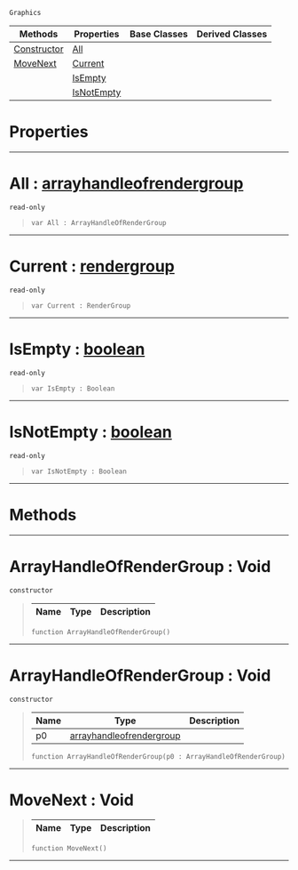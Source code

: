  `Graphics`

|Methods|Properties|Base Classes|Derived Classes|
|---|---|---|---|
|[ Constructor](https://plasmaengine.github.io/PlasmaDocs/Plasma1/C++/code_reference/class_reference/arrayhandleofrendergroup.markdown#arrayhandleofrendergroup)|[ All](https://plasmaengine.github.io/PlasmaDocs/Plasma1/C++/code_reference/class_reference/arrayhandleofrendergroup.markdown#all-plasma-engine-document)| | |
|[ MoveNext](https://plasmaengine.github.io/PlasmaDocs/Plasma1/C++/code_reference/class_reference/arrayhandleofrendergroup.markdown#movenext-void)|[ Current](https://plasmaengine.github.io/PlasmaDocs/Plasma1/C++/code_reference/class_reference/arrayhandleofrendergroup.markdown#current-plasma-engine-docu)| | |
| |[ IsEmpty](https://plasmaengine.github.io/PlasmaDocs/Plasma1/C++/code_reference/class_reference/arrayhandleofrendergroup.markdown#isempty-plasma-engine-docu)| | |
| |[ IsNotEmpty](https://plasmaengine.github.io/PlasmaDocs/Plasma1/C++/code_reference/class_reference/arrayhandleofrendergroup.markdown#isnotempty-plasma-engine-d)| | |


 #  Properties


---  
 #  All : [arrayhandleofrendergroup](https://plasmaengine.github.io/PlasmaDocs/Plasma1/C++/code_reference/class_reference/arrayhandleofrendergroup.markdown)

 `read-only`

> 
> ``` lang=cpp, name=Lightning
> var All : ArrayHandleOfRenderGroup


---  
 #  Current : [rendergroup](https://plasmaengine.github.io/PlasmaDocs/Plasma1/C++/code_reference/class_reference/rendergroup.markdown)

 `read-only`

> 
> ``` lang=cpp, name=Lightning
> var Current : RenderGroup


---  
 #  IsEmpty : [boolean](https://plasmaengine.github.io/PlasmaDocs/Plasma1/C++/code_reference/lightning_base_types/boolean.markdown)

 `read-only`

> 
> ``` lang=cpp, name=Lightning
> var IsEmpty : Boolean


---  
 #  IsNotEmpty : [boolean](https://plasmaengine.github.io/PlasmaDocs/Plasma1/C++/code_reference/lightning_base_types/boolean.markdown)

 `read-only`

> 
> ``` lang=cpp, name=Lightning
> var IsNotEmpty : Boolean


---  
 #  Methods


---  
 #  ArrayHandleOfRenderGroup : Void

 `constructor`

> 
> |Name|Type|Description|
> |---|---|---|
> ``` lang=cpp, name=Lightning
> function ArrayHandleOfRenderGroup()
> ``` 


---  
 #  ArrayHandleOfRenderGroup : Void

 `constructor`

> 
> |Name|Type|Description|
> |---|---|---|
> |p0|[arrayhandleofrendergroup](https://plasmaengine.github.io/PlasmaDocs/Plasma1/C++/code_reference/class_reference/arrayhandleofrendergroup.markdown)| |
> ``` lang=cpp, name=Lightning
> function ArrayHandleOfRenderGroup(p0 : ArrayHandleOfRenderGroup)
> ``` 


---  
 #  MoveNext : Void

> 
> |Name|Type|Description|
> |---|---|---|
> ``` lang=cpp, name=Lightning
> function MoveNext()
> ``` 


---  
 

 